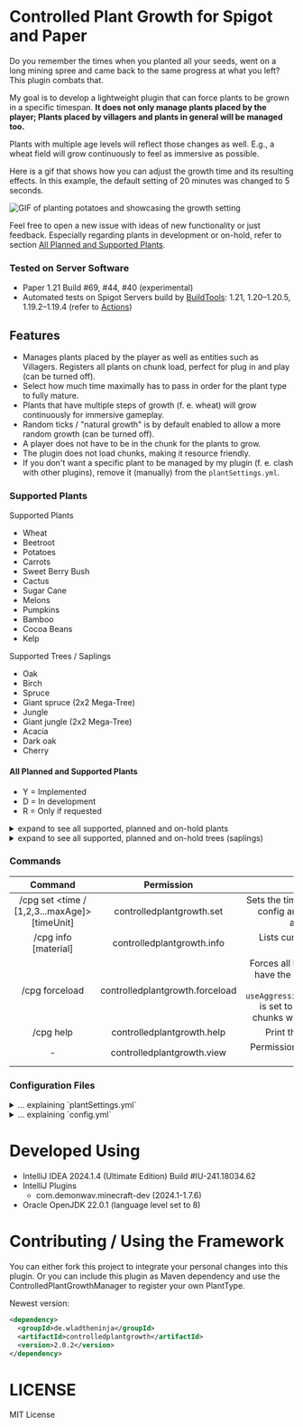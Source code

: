 # Controlled Plant Growth for Spigot and Paper

Do you remember the times when you planted all your seeds, went on a long mining spree and came back to the same
progress at what you left? This plugin combats that.

My goal is to develop a lightweight plugin that can force plants to be grown in a specific timespan.
**It does not only manage plants placed by the player;
Plants placed by villagers and plants in general will be managed too.**

Plants with multiple age levels will reflect those changes as well.
E.g., a wheat field will grow continuously to feel as immersive as possible.

Here is a gif that shows how you can adjust the growth time and its resulting effects.
In this example, the default setting of 20 minutes was changed to 5 seconds.

![GIF of planting potatoes and showcasing the growth setting](https://github.com/WladHD/ControlledPlantGrowth/blob/assets/assets/ezgif-7-4abf2ad084.gif?raw=true)

Feel free to open a new issue with ideas of new functionality or just feedback.
Especially regarding plants in development or on-hold, refer to section
[All Planned and Supported Plants](#All-Planned-and-Supported-Plants).

### Tested on Server Software

- Paper 1.21 Build #69, #44, #40 (experimental)
- Automated tests on Spigot Servers build
  by [BuildTools](https://hub.spigotmc.org/jenkins/job/BuildTools/lastStableBuild/): 1.21, 1.20–1.20.5, 1.19.2–1.19.4
  (refer to [Actions](https://github.com/WladHD/ControlledPlantGrowth/actions))

## Features

- Manages plants placed by the player as well as entities such as Villagers. Registers all plants on chunk load, perfect
  for plug in and play (can be turned off).
- Select how much time maximally has to pass in order for the plant type to fully mature.
- Plants that have multiple steps of growth (f. e. wheat) will grow continuously for immersive gameplay.
- Random ticks / "natural growth" is by default enabled to allow a more random growth (can be turned off).
- A player does not have to be in the chunk for the plants to grow.
- The plugin does not load chunks, making it resource friendly.
- If you don't want a specific plant to be managed by my plugin (f. e. clash with other plugins),
  remove it (manually) from the `plantSettings.yml`.

### Supported Plants

Supported Plants

- Wheat
- Beetroot
- Potatoes
- Carrots
- Sweet Berry Bush
- Cactus
- Sugar Cane
- Melons
- Pumpkins
- Bamboo
- Cocoa Beans
- Kelp

Supported Trees / Saplings

- Oak
- Birch
- Spruce
- Giant spruce (2x2 Mega-Tree)
- Jungle
- Giant jungle (2x2 Mega-Tree)
- Acacia
- Dark oak
- Cherry

#### All Planned and Supported Plants

- Y = Implemented
- D = In development
- R = Only if requested

<details>
<summary>expand to see all supported, planned and on-hold plants</summary>
refererence to https://minecraft.fandom.com/wiki/Crops

| Pant              | Implemented? |
|-------------------|--------------|
| Wheat Seeds       | Y            |
| Beetroot Seeds    | Y            |
| Carrot            | Y            |
| Potato            | Y            |
| Melon             | Y            |
| Pumpkin           | Y            |
| Bamboo            | Y            |
| Cocoa Beans       | Y            |
| Sugar Cane        | Y            |
| Sweet Berries     | Y            |
| Cactus            | Y            |
| Kelp              | Y            |
| Nether Wart       | Y            |
| Torchflower Seeds | R            |
| Pitcher Pod       | R            |
| Mushrooms         | R            |
| Sea Pickle        | R            |
| Chorus Fruit      | R            |
| Fungus            | R            |
| Glow Berries      | R            |

</details>

<details>
<summary>expand to see all supported, planned and on-hold trees (saplings)</summary>
refererence to https://minecraft.fandom.com/wiki/Tree#Types_of_trees

| Tree          | Implemented? |
|---------------|--------------|
| Oak           | Y            |
| Birch         | Y            |
| Spruce        | Y            |
| Giant spruce  | Y            |
| Jungle        | Y            |
| Giant jungle  | Y            |
| Acacia        | Y            |
| Dark oak      | Y            |
| Cherry        | Y            |
| Mangrove      | R            |
| Azalea        | R            |
| Huge fungus   | R            |
| Huge mushroom | R            |
| Chorus plant  | R            |

</details>

### Commands

|                          Command	                          |             Permission 	             |                                                                                                                                                                               Description	                                                                                                                                                                               |
|:----------------------------------------------------------:|:------------------------------------:|:------------------------------------------------------------------------------------------------------------------------------------------------------------------------------------------------------------------------------------------------------------------------------------------------------------------------------------------------------------------------:|
| /cpg set <material> <time / [1,2,3...maxAge]> [timeUnit] 	 |     controlledplantgrowth.set 	      |                                                                                                        Sets the time of a specified plant to mature, saves the new config and applies the changes to plants. Defining an array of growth steps is possible now. 	                                                                                                        |
|                   /cpg info [material] 	                   |  controlledplantgrowth.info       	  |                                                                                                                              Lists current configuration of plants and their time to mature.                                             	                                                                                                                               |
|                      	/cpg forceload                       | controlledplantgrowth.forceload    	 | Forces all loaded chunks to be scanned for plants, which have the `ignoreInAutomaticChunkAnalysis` set to `false`. Only effective when `useAggressiveChunkAnalysisAndLookForUnregisteredPlants` is set to `false`. If mentioned setting is set to true, the chunks will be automatically analyzed on load (default).                                                   	 |
|                         /cpg help                          |      controlledplantgrowth.help      |                                                                                                                                                           Print the abbreviated version of this description :)                                                                                                                                                           |
|                             -                              |      controlledplantgrowth.view      |                                                                                                                                              Permission to be able to see the /cpg command(s) in the vanilla autocomplete.                                                                                                                                               |

### Configuration Files

<details>
  <summary>... explaining `plantSettings.yml`</summary>

```yaml
# Settings page name to identify the wanted setting in the database,
# if loadPlantSettingsFromDatabase in config.yml is true
# Otherwise no effect
settingsPageName: "default"
# Internal version of the config / settings content (will be used to merge settings / config without
# having to delete the plugin folder in the future)
# Don't change
settingsVersion: "SETTINGS_V2"
# Decide whether plants can grow if not especially told so by my plugin
# F. e. natural growth
# I did not test this extensively, should work if true.
# If you encounter bugs report please.
disableNaturalGrowth: false
# No effect yet (as of version 2.0.0)
respectUnloadedChunks: true
# If a new chunk is loaded, search for unregistered plants
# This is processed asynchronously and I haven't measured any
# performance impact (/tps).
# If set to false plants will be only registered on specific events
# f. e. if a player places a plant / villager harvests a crop etc.
useAggressiveChunkAnalysisAndLookForUnregisteredPlants: true
# THE DEFAULT SETTING "AIR" WAS REMOVED!
# IF YOU DELETE AN ENTRY FOR A PLANT, THE PLUGIN WILL STOP MANAGING IT
# If you don't want a specific plant to be managed (f. e. because of a clash with other plugins),
# remove it from this list
plantGrowthList:
  # EXAMPLE 1: Plant with unique timers for each growth step.
  # timeForNextPlantGrowthInSteps is false, so the array timeForNextPlantGrowthInSteps will be used.
  # Wheat has ages from 0 to 7 (7 growth steps, 8 unique ages)
  # The array needs to have 7 (!) elements then (if you define less, the sum is used instead until you fix it)
  # ALL NUMBERS ARE GIVEN IN SECONDS, ENTRY 180 = 3 MINUTES
  - material: "WHEAT"
    ignoreInAutomaticChunkAnalysis: false
    useTimeForPlantMature: false
    timeForPlantMature: 60
    timeForNextPlantGrowthInSteps:
      - 180
      - 180
      - 180
      - 240
      - 120
      - 120
      - 60
  # EXAMPLE 2: Plant with constant timers for each growth step.
  # useTimeForPlantMature is true, so the time in timeForPlantMature will be used.
  # Beetroots have ages from 0 to 7 (7 growth steps, 8 unique ages) and the given time to mature is 1080 seconds.
  # So to reach the next age it will take approx. 154 seconds (x 7 = 1080s).
  - material: "BEETROOTS"
    ignoreInAutomaticChunkAnalysis: false
    useTimeForPlantMature: true
    timeForPlantMature: 1080
    timeForNextPlantGrowthInSteps: [ ]
  - material: "POTATOES"
    ignoreInAutomaticChunkAnalysis: false
    useTimeForPlantMature: true
    timeForPlantMature: 1080
    timeForNextPlantGrowthInSteps: [ ]
  - material: "CARROTS"
    ignoreInAutomaticChunkAnalysis: false
    useTimeForPlantMature: true
    timeForPlantMature: 1080
    timeForNextPlantGrowthInSteps: [ ]
  - material: "NETHER_WART"
    ignoreInAutomaticChunkAnalysis: false
    useTimeForPlantMature: true
    timeForPlantMature: 1800
    timeForNextPlantGrowthInSteps: [ ]
  - material: "SWEET_BERRY_BUSH"
    ignoreInAutomaticChunkAnalysis: false
    useTimeForPlantMature: true
    timeForPlantMature: 1080
    timeForNextPlantGrowthInSteps: [ ]
  # EXAMPLE 3: MELONS and PUMPKINS have a stem, that has the ages from 0 to 7
  # THE FRUIT is then grown, resulting in an age from 0 to 8 (8 growth steps, 9 unique ages).
  # Therefore, timeForNextPlantGrowthInSteps contains 8 elements
  # OR set useTimeForPlantMature to true and refer to Example 2
  - material: "MELON_STEM"
    ignoreInAutomaticChunkAnalysis: false
    useTimeForPlantMature: false
    timeForPlantMature: 60
    timeForNextPlantGrowthInSteps:
      - 120
      - 120
      - 120
      - 240
      - 120
      - 120
      - 60
      - 180
  - material: "PUMPKIN_STEM"
    ignoreInAutomaticChunkAnalysis: false
    useTimeForPlantMature: false
    timeForPlantMature: 60
    timeForNextPlantGrowthInSteps:
      - 120
      - 180
      - 60
      - 240
      - 120
      - 120
      - 60
      - 180
  - material: "CACTUS"
    ignoreInAutomaticChunkAnalysis: false
    useTimeForPlantMature: true
    timeForPlantMature: 1080
    timeForNextPlantGrowthInSteps: []
  - material: "SUGAR_CANE"
    ignoreInAutomaticChunkAnalysis: false
    useTimeForPlantMature: true
    timeForPlantMature: 1080
    timeForNextPlantGrowthInSteps: []
  # BAMBOO can grow to a max. of 16 blocks = an array of 15 is needed
  # or useTimeForPlantMature = true if you want to have constant growth (refer to EXAMPLE 1 and 2)
  - material: "BAMBOO"
    ignoreInAutomaticChunkAnalysis: true
    useTimeForPlantMature: false
    timeForPlantMature: 60
    timeForNextPlantGrowthInSteps:
      - 57
      - 70
      - 59
      - 76
      - 69
      - 66
      - 67
      - 67
      - 67
      - 74
      - 57
      - 78
      - 66
      - 76
      - 71
  - material: "COCOA"
    ignoreInAutomaticChunkAnalysis: false
    useTimeForPlantMature: true
    timeForPlantMature: 960
    timeForNextPlantGrowthInSteps: [ ]
  # KELP can grow to a max. of 26 blocks = an array of 25 is needed
  # or useTimeForPlantMature = true if you want to have constant growth (refer to EXAMPLE 1 and 2)
  - material: "KELP"
    ignoreInAutomaticChunkAnalysis: true
    useTimeForPlantMature: false
    timeForPlantMature: 960
    timeForNextPlantGrowthInSteps:
      - 49
      - 35
      - 36
      - 46
      - 37
      - 41
      - 43
      - 32
      - 47
      - 43
      - 24
      - 42
      - 41
      - 56
      - 50
      - 50
      - 42
      - 50
      - 57
      - 47
      - 49
      - 36
      - 38
      - 45
      - 44
  # OAK_SAPLING and saplings in general are (internally in my plugin) assigned 2 ages:
  # 0 (sapling) 1 (mature, tree).
  # The array timeForNextPlantGrowthInSteps would contain 1 element if useTimeForPlantMature is true.
  # Therefore, timeForPlantMature can always be used for saplings, since there is always only 1 growth step.
  - material: "OAK_SAPLING"
    ignoreInAutomaticChunkAnalysis: false
    useTimeForPlantMature: true
    timeForPlantMature: 960
    timeForNextPlantGrowthInSteps: [ ]
  - material: "BIRCH_SAPLING"
    ignoreInAutomaticChunkAnalysis: false
    useTimeForPlantMature: true
    timeForPlantMature: 960
    timeForNextPlantGrowthInSteps: [ ]
  - material: "SPRUCE_SAPLING"
    ignoreInAutomaticChunkAnalysis: false
    useTimeForPlantMature: true
    timeForPlantMature: 960
    timeForNextPlantGrowthInSteps: [ ]
  - material: "ACACIA_SAPLING"
    ignoreInAutomaticChunkAnalysis: false
    useTimeForPlantMature: true
    timeForPlantMature: 960
    timeForNextPlantGrowthInSteps: [ ]
  - material: "DARK_OAK_SAPLING"
    ignoreInAutomaticChunkAnalysis: false
    useTimeForPlantMature: true
    timeForPlantMature: 960
    timeForNextPlantGrowthInSteps: [ ]
  - material: "JUNGLE_SAPLING"
    ignoreInAutomaticChunkAnalysis: false
    useTimeForPlantMature: true
    timeForPlantMature: 960
    timeForNextPlantGrowthInSteps: [ ]
  - material: "CHERRY_SAPLING"
    ignoreInAutomaticChunkAnalysis: false
    useTimeForPlantMature: true
    timeForPlantMature: 960
    timeForNextPlantGrowthInSteps: [ ]
# EXPERIMENTAL EFFICIENCY SETTINGS:

# The plugin searches for overdue plants and searches for plants that have to yet be updated.
# maximumAmountOfPlantsInATimeWindowCluster is the time in milliseconds,
# where plants that have yet to be updated will be grouped together.
# F. e. if plants were planted 200ms apart from each other, you can set
# maximumAmountOfPlantsInATimeWindowCluster to 200 and all plants that were
# found in that time window will be updated on the same tick
# ... which results in theoretically less load on the server if used well
# f. e. you can remove 5 plant updates that are apart by only 2 - 3 ticks and grow them in only 1 step
maximumAmountOfPlantsInATimeWindowCluster: 1
# maximumTimeWindowInMillisecondsForPlantsToBeClustered is meant to be used alongside the previous setting.
# It sets the maximal amount of plants that can be fit in the defined timeslot defined in
# maximumAmountOfPlantsInATimeWindowCluster.
# F. e. you can have 34323 plants that fit the 200ms requirement, but only
# maximumTimeWindowInMillisecondsForPlantsToBeClustered will be handled per update cycle (2 - 3 ticks).
maximumTimeWindowInMillisecondsForPlantsToBeClustered: 1
```

</details>

<details>
  <summary>... explaining `config.yml`</summary>

```yaml
# Receive official release updates?
notifyOnSpigotRelease: true
# Receive experimental release updates?
notifyOnGitHubExperimentalRelease: false
# Use hibernateConfigPlantSettings instead of local plantSettings.yml
loadPlantSettingsFromDatabase: false
# Enable debug log?
enableDebugLog: false
# ID of settings page in database (hibernateConfigPlantSettings)
# You can have multiple presets and swap between them ...
# If loadPlantSettingsFromDatabase is false it has no effect
activeSettingsPage: "default"
# Configure the database connection if you want to save the plantSettings.yml in a (remote) database.
# Currently, this is configured to be connected to a local database in CPG's plugin folder
# Follow the instructions on https://www.tutorialspoint.com/hibernate/hibernate_configuration.htm
# to connect to a MySQL or PostgreSQL database.
# If you are stuck, open an issue on my GitHub and request an example for your database type.
hibernateConfigPlantSettings:
  hibernate.connection.driver_class: "org.h2.Driver"
  hibernate.connection.url: "jdbc:h2:./plugins/ControlledPlantGrowth/data/plantSettings;AUTO_SERVER=TRUE"
  hibernate.hbm2ddl.auto: "update"
  hibernate.dialect: "org.hibernate.dialect.H2Dialect"
  hibernate.show_sql: "false"
  hibernate.connection.password: ""
  hibernate.connection.username: "sa"
# LEAVE AS IS IF YOU DON'T KNOW WHAT YOU ARE DOING
# hibernateConfigLocalPlantCache is more or less an experimental rudiment, this database is ALWAYS used
# It is responsible for caching plant coordinates in real time, so it should be local for best performance
hibernateConfigLocalPlantCache:
  hibernate.connection.driver_class: "org.h2.Driver"
  hibernate.connection.url: "jdbc:h2:./plugins/ControlledPlantGrowth/data/plantCache;AUTO_SERVER=TRUE"
  hibernate.hbm2ddl.auto: "update"
  hibernate.dialect: "org.hibernate.dialect.H2Dialect"
  hibernate.show_sql: "false"
  hibernate.connection.password: ""
  hibernate.connection.username: "sa"
# Internal version of the config / settings content (will be used to merge settings / config without
# having to delete the plugin folder in the future)
# Don't change
currentSettingsVersion: "SETTINGS_V2"
```

</details>

# Developed Using

- IntelliJ IDEA 2024.1.4 (Ultimate Edition) Build #IU-241.18034.62
- IntelliJ Plugins
    - com.demonwav.minecraft-dev (2024.1-1.7.6)
- Oracle OpenJDK 22.0.1 (language level set to 8)

# Contributing / Using the Framework
You can either fork this project to integrate your personal changes into this plugin.
Or you can include this plugin as Maven dependency and use the
ControlledPlantGrowthManager to register your own PlantType.

Newest version:
````xml
<dependency>
  <groupId>de.wladtheninja</groupId>
  <artifactId>controlledplantgrowth</artifactId>
  <version>2.0.2</version>
</dependency>
````

# LICENSE

MIT License
